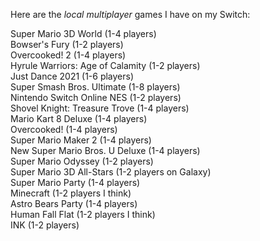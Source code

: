 Here are the *local multiplayer* games I have on my Switch:

Super Mario 3D World (1-4 players)  
Bowser's Fury (1-2 players)  
Overcooked! 2 (1-4 players)  
Hyrule Warriors: Age of Calamity (1-2 players)  
Just Dance 2021 (1-6 players)  
Super Smash Bros. Ultimate (1-8 players)  
Nintendo Switch Online NES (1-2 players)  
Shovel Knight: Treasure Trove (1-4 players)  
Mario Kart 8 Deluxe (1-4 players)  
Overcooked! (1-4 players)  
Super Mario Maker 2 (1-4 players)  
New Super Mario Bros. U Deluxe (1-4 players)  
Super Mario Odyssey (1-2 players)  
Super Mario 3D All-Stars (1-2 players on Galaxy)  
Super Mario Party (1-4 players)  
Minecraft (1-2 players I think)  
Astro Bears Party (1-4 players)  
Human Fall Flat (1-2 players I think)  
INK (1-2 players)  
